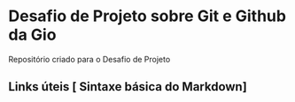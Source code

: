 # Desafio de Projeto sobre Git e Github da Gio
Repositório criado para o Desafio de Projeto
## Links úteis [ Sintaxe básica do Markdown]

